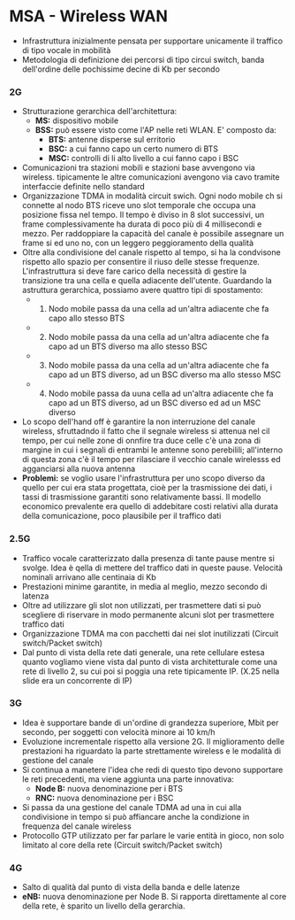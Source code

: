# MSA - Wireless WAN

- Infrastruttura inizialmente pensata per supportare unicamente il traffico di tipo vocale in mobilità
- Metodologia di definizione dei percorsi di tipo circui switch, banda dell'ordine delle pochissime decine di Kb per secondo

### **2G**

- Strutturazione gerarchica dell'architettura:
  - **MS:** dispositivo mobile
  - **BSS:** può essere visto come l'AP nelle reti WLAN. E' composto da:
    - **BTS:** antenne disperse sul erritorio
    - **BSC:** a cui fanno capo un certo numero di BTS
    - **MSC:** controlli di li alto livello a cui fanno capo i BSC
- Comunicazioni tra stazioni mobili e stazioni base avvengono via wireless. tipicamente le altre comunicazioni avengono via cavo tramite interfaccie definite nello standard
- Organizzazione TDMA in modalità circuit swich. Ogni nodo mobile ch si connette al nodo BTS riceve uno slot temporale che occupa una posizione fissa nel tempo. Il tempo è diviso in 8 slot successivi, un frame complessivamente ha durata di poco più di 4 millisecondi e mezzo. Per raddoppiare la capacità del canale è possibile assegnare un frame si ed uno no, con un leggero peggioramento della qualità
- Oltre alla condivisione del canale rispetto al tempo, si ha la condvisone rispetto allo spazio per consentire il riuso delle stesse frequenze. L'infrastruttura si deve fare carico della necessità di gestire la transizione tra una cella e quella adiacente dell'utente. Guardando la astruttura gerarchica, possiamo avere quattro tipi di spostamento:
  - 1. Nodo mobile passa da una cella ad un'altra adiacente che fa capo allo stesso BTS
  - 2. Nodo mobile passa da una cella ad un'altra adiacente che fa capo ad un BTS diverso ma allo stesso BSC
  - 3. Nodo mobile passa da una cella ad un'altra adiacente che fa capo ad un BTS diverso, ad un BSC diverso ma allo stesso MSC
  - 4. Nodo mobile passa da uuna cella ad un'altra adiacente che fa capo ad un BTS diverso, ad un BSC diverso ed ad un MSC diverso
- Lo scopo dell'hand off è garantire la non interruzione del canale wireless, sfruttadndo il fatto che il segnale wireless si attenua nel cil tempo, per cui nelle zone di onnfire tra duce celle c'è una zona di margine in cui i segnali di entrambi le antenne sono perebilili; all'interno di questa zona c'è il tempo per rilasciare il vecchio canale wirelesss ed agganciarsi alla nuova antenna
- **Problemi:** se voglio usare l'infrastruttura per uno scopo diverso da quello per cui era stata progettata, cioè per la trasmissione dei dati, i tassi di trasmissione garantiti sono relativamente bassi. Il modello economico prevalente era quello di addebitare costi relativi alla durata della comunicazione, poco plausibile per il traffico dati

### **2.5G**

- Traffico vocale caratterizzato dalla presenza di tante pause mentre si svolge. Idea è qella di mettere del traffico dati in queste pause. Velocità nominali arrivano alle centinaia di Kb
- Prestazioni minime garantite, in media al meglio, mezzo secondo di latenza
- Oltre ad utilizzare gli slot non utilizzati, per trasmettere dati si può scegliere di riservare in modo permanente alcuni slot per trasmettere traffico dati
- Organizzazione TDMA ma con pacchetti dai nei slot inutilizzati (Circuit switch/Packet switch)
- Dal punto di vista della rete dati generale, una rete cellulare estesa quanto vogliamo viene vista dal punto di vista architetturale come una rete di livello 2, su cui poi si poggia una rete tipicamente IP. (X.25 nella slide era un concorrente di IP)

### **3G**

- Idea è supportare bande di un'ordine di grandezza superiore, Mbit per secondo, per soggetti con velocità minore ai 10 km/h
- Evoluzione incrementale rispetto alla versione 2G. Il miglioramento delle prestazioni ha riguardato la parte strettamente wireless e le modalità di gestione del canale
- Si continua a manetere l'idea che redi di questo tipo devono supportare le reti precedenti, ma viene aggiunta una parte innovativa:
  - **Node B:** nuova denominazione per i BTS
  - **RNC:** nuova denominazione per i BSC
- Si passa da una gestione del canale TDMA ad una in cui alla condivisione in tempo si può affiancare anche la condizione in frequenza del canale wireless
- Protocollo GTP utilizzato per far parlare le varie entità in gioco, non solo limitato al core della rete (Circuit switch/Packet switch)

### **4G**

- Salto di qualità dal punto di vista della banda e delle latenze
- **eNB:** nuova denominazione per Node B. Si rapporta direttamente al core della rete, è sparito un livello della gerarchia.

